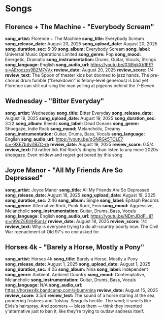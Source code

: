 # Songs

<!-- 
METADATA STRUCTURE GUIDE
========================

SONG METADATA (song_* fields):
- song_artist: Artist/band name
- song_title: Song title
- song_release_date: When song was released (Python converts to YYYY-MM-DD)
- song_upload_date: When uploaded to platform (Python converts to YYYY-MM-DD)
- song_duration_sec: Duration in MM:SS format (Python converts to seconds)
- song_album: Album name (or "Single" if standalone)
- song_label: Record label or releasing entity
- song_genre: Musical genre(s) - can include multiple separated by commas
- song_mood: Emotional tone/atmosphere - can include multiple separated by commas
- song_instrumentation: Primary instruments used - can include multiple separated by commas
- song_language: Song language or N/A for instrumentals
- song_audio_url: YouTube/Bandcamp/etc. link

REVIEW METADATA (review_* fields):
- review_date: When review was written and published (Python converts to YYYY-MM-DD)
- review_score: Rating out of 4 (Python converts to decimal)
- review_text: Your review description

AUTOMATIC FIELDS:
- review_id: Auto-generated unique identifier
-->

## Florence + The Machine - "Everybody Scream"
**song_artist:** Florence + The Machine
**song_title:** Everybody Scream
**song_release_date:** August 20, 2025
**song_upload_date:** August 20, 2025
**song_duration_sec:** 5:39
**song_album:** Everybody Scream
**song_label:** Universal Music Operations Limited
**song_genre:** Pop
**song_mood:** Energetic, Dramatic
**song_instrumentation:** Drums, Guitar, Vocals, Strings
**song_language:** English
**song_audio_url:** https://youtu.be/03iBgkXb1EE?si=AEroczos9BZM7yVx
**review_date:** August 20, 2025
**review_score:** 1/4
**review_text:** The Spoon of theater kids but doomed to jazz hands. The pre-chorus drum fumble ("breakdown" is felony-level generous) is bad yet Florence can still out-sing the man yelling at pigeons behind the 7-Eleven.

## Wednesday - "Bitter Everyday"
**song_artist:** Wednesday
**song_title:** Bitter Everyday
**song_release_date:** August 19, 2025
**song_upload_date:** August 19, 2025
**song_duration_sec:** 3:22
**song_album:** Bleeds
**song_label:** Dead Oceans
**song_genre:** Shoegaze, Indie Rock
**song_mood:** Melancholic, Dreamy
**song_instrumentation:** Guitar, Drums, Bass, Vocals
**song_language:** English
**song_audio_url:** https://youtu.be/qGNRGk5TOLE?si=-9XE7b4vi1BZC-re
**review_date:** August 19, 2025
**review_score:** 0.5/4
**review_text:** I'd rather lick Kid Rock's dinghy than listen to any more 2020s shoegaze. Even mildew and regret got bored by this song.

## Joyce Manor - "All My Friends Are So Depressed"
**song_artist:** Joyce Manor
**song_title:** All My Friends Are So Depressed
**song_release_date:** August 18, 2025
**song_upload_date:** August 18, 2025
**song_duration_sec:** 2:46
**song_album:** Single
**song_label:** Epitaph Records
**song_genre:** Alternative Rock, Punk Rock, Emo
**song_mood:** Aggressive, Melancholic
**song_instrumentation:** Guitar, Drums, Bass, Vocals
**song_language:** English
**song_audio_url:** https://youtu.be/NDmJDdFl_jI?si=I99dZE6IilHRunLr
**review_date:** August 18, 2025
**review_score:** 1/4
**review_text:** Why is everyone trying to do alt-country poorly now. The Civil War reenactment of Old 97's no one asked for.

## Horses 4k - "Barely a Horse, Mostly a Pony"
**song_artist:** Horses 4k
**song_title:** Barely a Horse, Mostly a Pony
**song_release_date:** August 1, 2025
**song_upload_date:** August 1, 2025
**song_duration_sec:** 4:06
**song_album:** Nina
**song_label:** Independent
**song_genre:** Ambient, Ambient Country
**song_mood:** Contemplative, Melancholic
**song_instrumentation:** Guitar, Drums, Bass, Vocals
**song_language:** N/A
**song_audio_url:** https://horses4k.bandcamp.com/album/nina
**review_date:** August 15, 2025
**review_score:** 3.5/4
**review_text:** The sound of a horse staring at the sea, pondering frisbees and Tolstoy. Seagulls heckle. The wind; it smells like Elvis's hairspray. And zoomers — bless them — think they invented y'alternative just to ban it, like they're trying to outlaw sadness itself.
